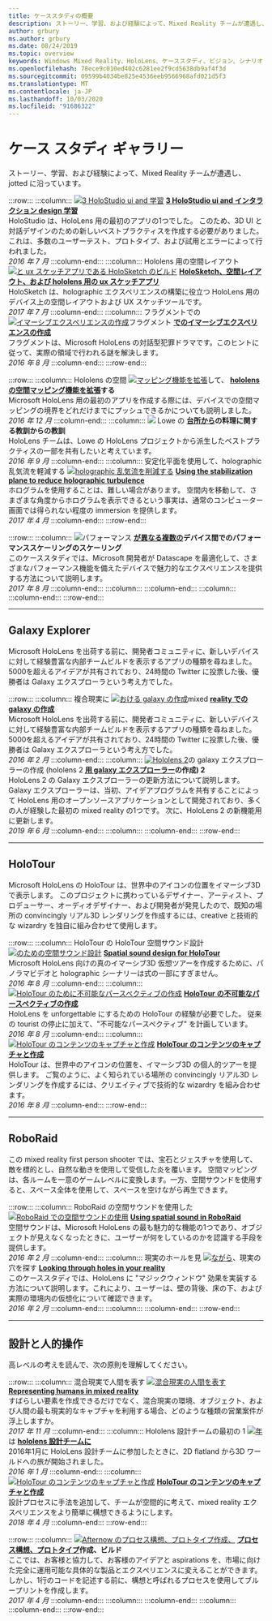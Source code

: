 ```yaml
---
title: ケーススタディの概要
description: ストーリー、学習、および経験によって、Mixed Reality チームが遭遇し、jotted に沿っています。
author: grbury
ms.author: grbury
ms.date: 08/24/2019
ms.topic: overview
keywords: Windows Mixed Reality、HoloLens、ケーススタディ、ビジョン、シナリオ
ms.openlocfilehash: 78ece9c010ed402c6281ee2f9cd5638db9af4f3d
ms.sourcegitcommit: 09599b4034be825e4536eeb9566968afd021d5f3
ms.translationtype: MT
ms.contentlocale: ja-JP
ms.lasthandoff: 10/03/2020
ms.locfileid: "91686322"
---
```

# <a name="case-study-gallery"></a>ケース スタディ ギャラリー

ストーリー、学習、および経験によって、Mixed Reality チームが遭遇し、jotted に沿っています。

:::row:::
    :::column:::
       [ ![ 3 HoloStudio ui and 学習](images/thought-bubble-500px.jpg)](../out-of-scope/case-study-3-holostudio-ui-and-interaction-design-learnings.md) **[3 HoloStudio ui and インタラクション design 学習](../out-of-scope/case-study-3-holostudio-ui-and-interaction-design-learnings.md)**<br>
        HoloStudio は、HoloLens 用の最初のアプリの1つでした。 このため、3D UI と対話デザインのための新しいベストプラクティスを作成する必要がありました。 これは、多数のユーザーテスト、プロトタイプ、および試用とエラーによって行われました。<br>
        *2016 年 7 月*
    :::column-end:::
    :::column:::
       Hololens 用の空間レイアウト [ ![ と ux スケッチアプリである HoloSketch のビルド](images/holosketch-image-01-640px.png)](../out-of-scope/case-study-building-holosketch,-a-spatial-layout-and-ux-sketching-app-for-hololens.md) **[HoloSketch、空間レイアウト、および hololens 用の ux スケッチアプリ](../out-of-scope/case-study-building-holosketch,-a-spatial-layout-and-ux-sketching-app-for-hololens.md)**<br>
        HoloSketch は、holographic エクスペリエンスの構築に役立つ HoloLens 用のデバイス上の空間レイアウトおよび UX スケッチツールです。<br>
         *2017 年 7 月*
    :::column-end:::
    :::column:::
       フラグメントでの [ ![ イマーシブエクスペリエンスの作成](images/surfacereconstruction.jpg)](../out-of-scope/case-study-creating-an-immersive-experience-in-fragments.md)フラグメント **[でのイマーシブエクスペリエンスの作成](../out-of-scope/case-study-creating-an-immersive-experience-in-fragments.md)**<br>
        フラグメントは、Microsoft HoloLens の対話型犯罪ドラマです。このヒントに従って、実際の領域で行われる謎を解決します。<br>
        *2016 年 8 月*
    :::column-end:::
:::row-end:::

:::row:::
    :::column:::
       Hololens の空間 [ ![ マッピング機能を拡張](images/away-from-camera-position-500px.png)](../out-of-scope/case-study-expanding-the-spatial-mapping-capabilities-of-hololens.md)して、 **[hololens の空間マッピング機能を拡張](../out-of-scope/case-study-expanding-the-spatial-mapping-capabilities-of-hololens.md)する**<br>
        Microsoft HoloLens 用の最初のアプリを作成する際には、デバイスでの空間マッピングの境界をどれだけまでにプッシュできるかについても説明しました。<br>
        *2016 年 12 月*
    :::column-end:::
    :::column:::
       [ ![](images/lowes.jpg)](../out-of-scope/case-study-lessons-from-the-lowes-kitchen.md) Lowe の **[台所から](../out-of-scope/case-study-lessons-from-the-lowes-kitchen.md)の料理に関する教訓からの教訓**<br>
        HoloLens チームは、Lowe の HoloLens プロジェクトから派生したベストプラクティスの一部を共有したいと考えています。<br>
        *2016 年 9 月*
    :::column-end:::
    :::column:::
       安定化平面を使用して、holographic 乱気流を軽減する [ ![ holographic 乱気流を削減する](images/holotour-stabilization-plane-500px.jpg)](../develop/platform-capabilities-and-apis/case-study-using-the-stabilization-plane-to-reduce-holographic-turbulence.md) **[Using the stabilization plane to reduce holographic turbulence](../develop/platform-capabilities-and-apis/case-study-using-the-stabilization-plane-to-reduce-holographic-turbulence.md)**<br>
        ホログラムを使用することは、難しい場合があります。 空間内を移動して、さまざまな角度からホログラムを表示できるという事実は、通常のコンピューター画面では得られない程度の immersion を提供します。<br>
        *2017 年 4 月*
    :::column-end:::
:::row-end:::

:::row:::
    :::column:::
       [ ![](images/cloud-steps-1-4-700px.jpg)](../out-of-scope/case-study-scaling-datascape-across-devices-with-different-performance.md)パフォーマンス **[が異なる複数の](../out-of-scope/case-study-scaling-datascape-across-devices-with-different-performance.md)デバイス間でのパフォーマンススケーリングのスケーリング**<br>
        このケーススタディでは、Microsoft 開発者が Datascape を最適化して、さまざまなパフォーマンス機能を備えたデバイスで魅力的なエクスペリエンスを提供する方法について説明します。<br>
        *2017 年 8 月*
    :::column-end:::
    :::column:::
    :::column-end:::
    :::column:::
    :::column-end:::
:::row-end:::

---

## <a name="galaxy-explorer"></a>Galaxy Explorer

Microsoft HoloLens を出荷する前に、開発者コミュニティに、新しいデバイスに対して経験豊富な内部チームビルドを表示するアプリの種類を尋ねました。 5000を超えるアイデアが共有されており、24時間の Twitter に投票した後、優勝者は Galaxy エクスプローラという考え方でした。

:::row:::
    :::column:::
       複合現実に [ ![ おける galaxy の作成](images/full-galaxy-500px.png)](../out-of-scope/case-study-creating-a-galaxy-in-mixed-reality.md)mixed **[reality での galaxy の作成](../out-of-scope/case-study-creating-a-galaxy-in-mixed-reality.md)**<br>
        Microsoft HoloLens を出荷する前に、開発者コミュニティに、新しいデバイスに対して経験豊富な内部チームビルドを表示するアプリの種類を尋ねました。 5000を超えるアイデアが共有されており、24時間の Twitter に投票した後、優勝者は Galaxy エクスプローラという考え方でした。<br>
         *2016 年 2 月*
    :::column-end:::
    :::column:::
       [ ![ Hololens 2](../develop/unity/images/ge-update-interactions-concept-force-grab.png)](../develop/unity/galaxy-explorer-update.md)の galaxy エクスプローラーの作成 (hololens 2 **[用 galaxy エクスプローラー](../develop/unity/galaxy-explorer-update.md)の作成) 2**<br>
        HoloLens 2 の Galaxy エクスプローラーの更新方法について説明します。 Galaxy エクスプローラーは、当初、アイデアプログラムを共有することによって HoloLens 用のオープンソースアプリケーションとして開発されており、多くの人が経験した最初の mixed reality の1つです。 次に、HoloLens 2 の新機能用に更新します。<br>
        *2019 年 6 月*
    :::column-end:::
    :::column:::
    :::column-end:::
:::row-end:::

---

## <a name="holotour"></a>HoloTour

Microsoft HoloLens の HoloTour は、世界中のアイコンの位置をイマーシブ3D で表示します。 このプロジェクトに携わっているデザイナー、アーティスト、プロデューサー、オーディオデザイナー、および開発者が発見したので、既知の場所の convincingly リアル3D レンダリングを作成するには、creative と技術的な wizardry を独自に組み合わせて使用します。

:::row:::
    :::column:::
       HoloTour の HoloTour 空間サウンド設計 [ ![ のための空間サウンド設計](../out-of-scope/images/recreated-colosseum-holotour-500px.png)](../design/case-study-spatial-sound-design-for-holotour.md) **[Spatial sound design for HoloTour](../design/case-study-spatial-sound-design-for-holotour.md)**<br>
        Microsoft HoloLens 向けの真のイマーシブ3D 仮想ツアーを作成するために、パノラマビデオと holographic シーナリーは式の一部にすぎません。<br>
         *2016 年 8 月*
    :::column-end:::
    :::column:::
       [ ![ HoloTour のために不可能なパースペクティブの作成](../out-of-scope/images/rome-colosseum-overlay-500px.png)](../out-of-scope/case-study-creating-impossible-perspectives-for-holotour.md) **[HoloTour の不可能なパースペクティブの作成](../out-of-scope/case-study-creating-impossible-perspectives-for-holotour.md)**<br>
        HoloLens を unforgettable にするための HoloTour の経験が必要でした。 従来の tourist の停止に加えて、"不可能なパースペクティブ" を計画しています。<br>
        *2016 年 8 月*
    :::column-end:::
    :::column:::
       [ ![ HoloTour のコンテンツのキャプチャと作成](../out-of-scope/images/camera-machu-pichu-500px.png)](../out-of-scope/case-study-capturing-and-creating-content-for-holotour.md) **[HoloTour のコンテンツのキャプチャと作成](../out-of-scope/case-study-capturing-and-creating-content-for-holotour.md)**<br>
        HoloTour は、世界中のアイコンの位置を、イマーシブ3D の個人的ツアーを提供します。 ご覧のように、よく知られている場所の convincingly リアル3D レンダリングを作成するには、クリエイティブで技術的な wizardry を組み合わせます。<br>
        *2016 年 8 月*
    :::column-end:::
:::row-end:::

---

## <a name="roboraid"></a>RoboRaid

この mixed reality first person shooter では、宝石とジェスチャを使用して、敵を標的とし、自然な動きを使用して受信した炎を覆います。 空間マッピングは、各ルームを一意のゲームレベルに変換します。一方、空間サウンドを使用すると、スペース全体を使用して、スペースを空けながら再生できます。

:::row:::
    :::column:::
       RoboRaid の空間サウンドを使用した [ ![ RoboRaid での空間サウンドの使用](../design/images/successful-dodge-roboraid-500px.jpg)](../design/case-study-using-spatial-sound-in-roboraid.md) **[Using spatial sound in RoboRaid](../design/case-study-using-spatial-sound-in-roboraid.md)**<br>
        空間サウンドは、Microsoft HoloLens の最も魅力的な機能の1つであり、オブジェクトが見えなくなったときに、ユーザーが何をしているのかを認識する手段を提供します。<br>
         *2016 年 2 月*
    :::column-end:::
    :::column:::
       現実のホールを見 [ ![ ながら](../develop/unity/images/roboraid-640px.png)](../out-of-scope/case-study-looking-through-holes-in-your-reality.md)、現実の穴を探す **[Looking through holes in your reality](../out-of-scope/case-study-looking-through-holes-in-your-reality.md)**<br>
        このケーススタディでは、HoloLens に "マジックウィンドウ" 効果を実装する方法について説明します。これにより、ユーザーは、壁の背後、床の下、および実際の環境内の仮想化について確認できます。<br>
        *2016 年 2 月*
    :::column-end:::
    :::column:::
    :::column-end:::
:::row-end:::

---

## <a name="design-and-human-experience"></a>設計と人的操作

高レベルの考えを読んで、次の原則を理解してください。

:::row:::
    :::column:::
       混合現実で人間を表す [ ![ 混合現実の人間を表す](../develop/unity/images/bang-ai-weiwie.jpg)](../out-of-scope/case-study-representing-humans-in-mixed-reality.md) **[Representing humans in mixed reality](../out-of-scope/case-study-representing-humans-in-mixed-reality.md)**<br>
        すばらしい要素を作成できるだけでなく、混合現実の環境、オブジェクト、および人間の最も現実的なキャプチャを利用する場合、どのような種類の営業案件が浮上しますか。<br>
         *2017 年 11 月*
    :::column-end:::
    :::column:::
       Hololens 設計チームの最初の 1 [ ![ 年](../develop/unity/images/MotionController.jpg)](../out-of-scope/case-study-my-first-year-on-the-hololens-design-team.md)は **[hololens 設計チームに](../out-of-scope/case-study-my-first-year-on-the-hololens-design-team.md)**<br>
        2016年1月に HoloLens 設計チームに参加したときに、2D flatland から3D ワールドへの旅が開始されました。<br>
        *2016 年 1 月*
    :::column-end:::
    :::column:::
       [ ![ HoloTour のコンテンツのキャプチャと作成](images/academyteam1000.png)](case-study-expanding-the-design-process-for-mixed-reality.md) **[HoloTour のコンテンツのキャプチャと作成](case-study-expanding-the-design-process-for-mixed-reality.md)**<br>
        設計プロセスに手法を追加して、チームが空間的に考えて、mixed reality エクスペリエンスをより簡単に構想できるようにします。<br>
        *2018 年 4 月*
    :::column-end:::
:::row-end:::

:::row:::
    :::column:::
       [ ![ Afternow のプロセス構想、プロトタイプ作成、](../out-of-scope/images/whatisenvisioning-640px.png)](../out-of-scope/case-study-afternows-process-envisioning,-prototyping,-building.md) **[プロセス構想、プロトタイプ](../out-of-scope/case-study-afternows-process-envisioning,-prototyping,-building.md)作成、ビルド**<br>
        ここでは、お客様と協力して、お客様のアイデアと aspirations を、市場に向けた完全に運用可能な具体的な製品とエクスペリエンスに変えることができます。 しかし、1行のコードを記述する前に、構想と呼ばれるプロセスを使用してブループリントを作成します。<br>
        *2017 年 4 月*
    :::column-end:::
    :::column:::
    :::column-end:::
    :::column:::
    :::column-end:::
:::row-end:::
